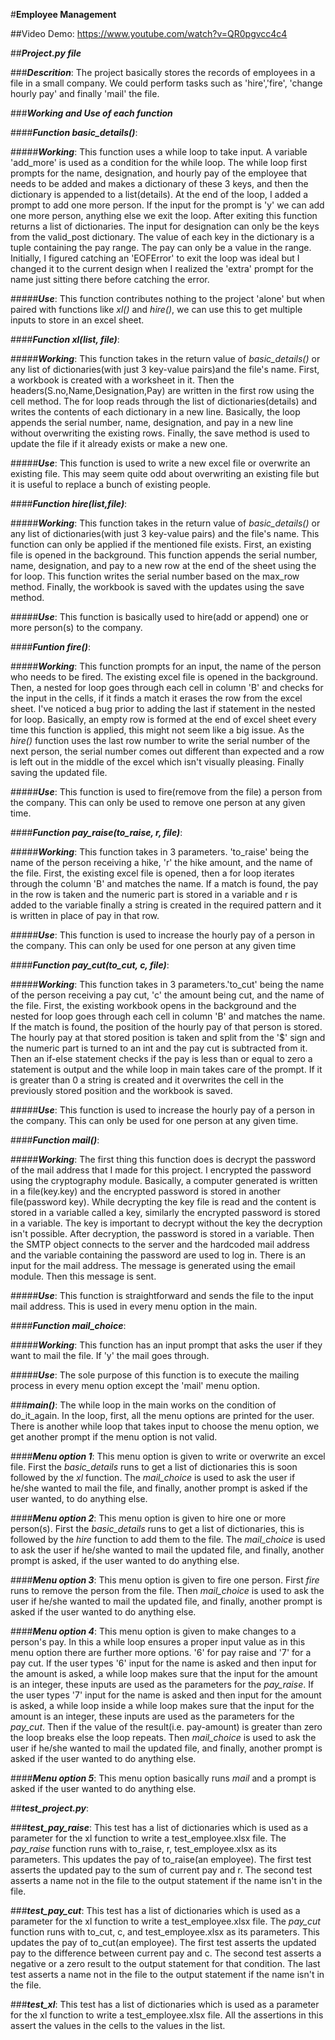 #**Employee Management**




##Video Demo: https://www.youtube.com/watch?v=QR0pgvcc4c4



##***Project.py file***



###**_Descrition_**:
The project basically stores the records of employees in a file in a small company. We could perform tasks such as 'hire','fire', 'change hourly pay' and finally 'mail' the file.


###***Working and Use of each function***

####***Function basic_details()***:

#####***Working***:
This function uses a while loop to take input. A variable 'add_more' is used as a condition for the while loop. The while loop first prompts for the name, designation, and hourly pay of the employee that needs to be added and makes a dictionary of these 3 keys, and then the dictionary is appended to a list(details). At the end of the loop, I added a prompt to add one more person. If the input for the prompt is 'y' we can add one more person, anything else we exit the loop. After exiting this function returns a list of dictionaries. The input for designation can only be the keys from the valid_post dictionary. The value of each key in the dictionary is a tuple containing the pay range. The pay can only be a value in the range. Initially, I figured catching an 'EOFError' to exit the loop was ideal but I changed it to the current design when I realized the 'extra' prompt for the name just sitting there before catching the error.

#####***Use***:
This function contributes nothing to the project 'alone' but when paired with functions like *xl()* and *hire()*, we can use this to get multiple inputs to store in an excel sheet.

####***Function xl(list, file)***:

#####***Working***:
This function takes in the return value of *basic_details()* or any list of dictionaries(with just 3 key-value pairs)and the file's name. First, a workbook is created with a worksheet in it. Then the headers(S.no,Name,Designation,Pay) are written in the first row using the cell method. The for loop reads through the list of dictionaries(details) and writes the contents of each dictionary in a new line. Basically, the loop appends the serial number, name, designation, and pay in a new line without overwriting the existing rows. Finally, the save method is used to update the file if it already exists or make a new one.

#####***Use***:
This function is used to write a new excel file or overwrite an existing file. This may seem quite odd about overwriting an existing file but it is useful to replace a bunch of existing people.

####***Function hire(list,file)***:

#####***Working***:
This function takes in the return value of *basic_details()* or any list of dictionaries(with just 3 key-value pairs) and the file's name. This function can only be applied if the mentioned file exists. First, an existing file is opened in the background. This function appends the serial number, name, designation, and pay to a new row at the end of the sheet using the for loop. This function writes the serial number based on the max_row method. Finally, the workbook is saved with the updates using the save method.

#####***Use***:
This function is basically used to hire(add or append) one or more person(s) to the company.

####***Funtion fire()***:

#####***Working***:
This function prompts for an input, the name of the person who needs to be fired. The existing excel file is opened in the background. Then, a nested for loop goes through each cell in column 'B' and checks for the input in the cells, if it finds a match it erases the row from the excel sheet. I've noticed a bug prior to adding the last if statement in the nested for loop. Basically, an empty row is formed at the end of excel sheet every time this function is applied, this might not seem like a big issue. As the *hire()* function uses the last row number to write the serial number of the next person, the serial number comes out different than expected and a row is left out in the middle of the excel which isn't visually pleasing. Finally saving the updated file.

#####***Use***:
This function is used to fire(remove from the file) a person from the company. This can only be used to remove one person at any given time.

####***Function pay_raise(to_raise, r, file)***:

#####***Working***:
This function takes in 3 parameters. 'to_raise' being the name of the person receiving a hike, 'r' the hike amount, and the name of the file. First, the existing excel file is opened, then a for loop iterates through the column 'B' and matches the name. If a match is found, the pay in the row is taken and the numeric part is stored in a variable and r is added to the variable finally a string is created in the required pattern and it is written in place of pay in that row.

#####***Use***:
This function is used to increase the hourly pay of a person in the company. This can only be used for one person at any given time

####***Function pay_cut(to_cut, c, file)***:

#####***Working***:
This function takes in 3 parameters.'to_cut' being the name of the person receiving a pay cut, 'c' the amount being cut, and the name of the file. First, the existing workbook opens in the background and the nested for loop goes through each cell in column 'B' and matches the name. If the match is found, the position of the hourly pay of that person is stored. The hourly pay at that stored position is taken and split from the '$' sign and the numeric part is turned to an int and the pay cut is subtracted from it. Then an if-else statement checks if the pay is less than or equal to zero a statement is output and the while loop in main takes care of the prompt. If it is greater than 0 a string is created and it overwrites the cell in the previously stored position and the workbook is saved.

#####***Use***:
This function is used to increase the hourly pay of a person in the company. This can only be used for one person at any given time.

####***Function mail()***:

#####***Working***:
The first thing this function does is decrypt the password of the mail address that I made for this project. I encrypted the password using the cryptography module. Basically, a computer generated is written in a file(key.key) and the encrypted password is stored in another file(password key). While decrypting the key file is read and the content is stored in a variable called a key, similarly the encrypted password is stored in a variable. The key is important to decrypt without the key the decryption isn't possible. After decryption, the password is stored in a variable. Then the SMTP object connects to the server and the hardcoded mail address and the variable containing the password are used to log in. There is an input for the mail address. The message is generated using the email module. Then this message is sent.

#####***Use***:
This function is straightforward and sends the file to the input mail address. This is used in every menu option in the main.

####***Function mail_choice***:

#####***Working***:
This function has an input prompt that asks the user if they want to mail the file. If 'y' the mail goes through.

#####***Use***:
The sole purpose of this function is to execute the mailing process in every menu option except the 'mail' menu option.


###***main()***:
The while loop in the main works on the condition of do_it_again. In the loop, first, all the menu options are printed for the user. There is another while loop that takes input to choose the menu option, we get another prompt if the menu option is not valid.

####***Menu option 1***:
This menu option is given to write or overwrite an excel file. First the *basic_details* runs to get a list of dictionaries this is soon followed by the *xl* function. The *mail_choice* is used to ask the user if he/she wanted to mail the file, and finally, another prompt is asked if the user wanted, to do anything else.

####***Menu option 2***:
This menu option is given to hire one or more person(s). First the *basic_details* runs to get a list of dictionaries, this is followed by the *hire* function to add them to the file. The *mail_choice* is used to ask the user if he/she wanted to mail the updated file, and finally, another prompt is asked, if the user wanted to do anything else.

####***Menu option 3***:
This menu option is given to fire one person. First  *fire* runs to remove the person from the file.  Then *mail_choice* is used to ask the user if he/she wanted to mail the updated file, and finally, another prompt is asked if the user wanted to do anything else.

####***Menu option 4***:
This menu option is given to make changes to a person's pay. In this a while loop ensures a proper input value as in this menu option there are further more options. '6' for pay raise and '7' for a pay cut. If the user types '6' input for the name is asked and then input for the amount is asked, a while loop makes sure that the input for the amount is an integer, these inputs are used as the parameters for the *pay_raise*. If the user types '7' input for the name is asked and then input for the amount is asked, a while loop inside a while loop makes sure that the input for the amount is an integer, these inputs are used as the parameters for the *pay_cut*. Then if the value of the result(i.e. pay-amount) is greater than zero the loop breaks else the loop repeats. Then *mail_choice* is used to ask the user if he/she wanted to mail the updated file, and finally, another prompt is asked if the user wanted to do anything else.

####***Menu option 5***:
This menu option basically runs *mail* and a prompt is asked if the user wanted to do anything else.



##***test_project.py***:


###***test_pay_raise***:
This test has a list of dictionaries which is used as a parameter for the xl function to write a test_employee.xlsx file. The *pay_raise* function runs with to_raise, r, test_employee.xlsx as its parameters. This updates the pay of to_raise(an employee). The first test asserts the updated pay to the sum of current pay and r. The second test asserts a name not in the file to the output statement if the name isn't in the file.


###***test_pay_cut***:
This test has a list of dictionaries which is used as a parameter for the xl function to write a test_employee.xlsx file. The *pay_cut* function runs with to_cut, c, and test_employee.xlsx as its parameters. This updates the pay of to_cut(an employee). The first test asserts the updated pay to the difference between current pay and c. The second test asserts a negative or a zero result to the output statement for that condition. The last test asserts  a name not in the file to the output statement if the name isn't in the file.


###***test_xl***:
This test has a list of dictionaries which is used as a parameter for the xl function to write a test_employee.xlsx file. All the assertions in this assert the values in the cells to the values in the list.




